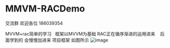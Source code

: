 # MMVM-RACDemo
交流群 欢迎各位 186039354

MVVM+rac简单的学习   框架以MVVM为基础 RAC正在循序渐进的运用进来    后面学到的 会慢慢加进来 项目框架 如图所示
![image](https://github.com/sallenhandong/MVVM-RACDemo/blob/master/basicFramework/xcodeproj.png)
